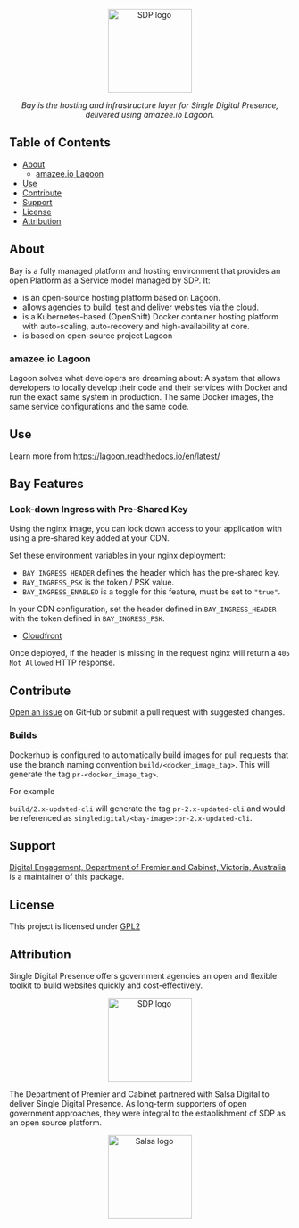 <p align="center"><a href="https://www.drupal.org/project/tide" target="_blank"><img src="docs/images/SDP_Bay_product_logo_JPG.JPG" alt="SDP logo" height="150"></a></p>
<p align="center"><i>Bay is the hosting and infrastructure layer for Single Digital Presence, delivered using amazee.io Lagoon.</i></p>

<!-- TABLE OF CONTENTS -->
## Table of Contents
* [About](#About)
  * [amazee.io Lagoon](#amazeeio-lagoon)
* [Use](#use)
* [Contribute](#contribute)
* [Support](#support)
* [License](#license)
* [Attribution](#Attribution)

## About
Bay is a fully managed platform and hosting environment that provides an open Platform as a Service model managed by SDP. It:
 - is an open-source hosting platform based on Lagoon.
 - allows agencies to build, test and deliver websites via the cloud.
 - is a Kubernetes-based (OpenShift) Docker container hosting platform with auto-scaling, auto-recovery and high-availability at core.
 - is based on open-source project Lagoon

### amazee.io Lagoon
Lagoon solves what developers are dreaming about: A system that allows developers to locally develop their code and their services with Docker and run the exact same system in production. The same Docker images, the same service configurations and the same code.

## Use
Learn more from https://lagoon.readthedocs.io/en/latest/

## Bay Features

### Lock-down Ingress with Pre-Shared Key

Using the nginx image, you can lock down access to your application with using a pre-shared key added at your CDN.

Set these environment variables in your nginx deployment:

- `BAY_INGRESS_HEADER` defines the header which has the pre-shared key.
- `BAY_INGRESS_PSK` is the token / PSK value.
- `BAY_INGRESS_ENABLED` is a toggle for this feature, must be set to `"true"`.

In your CDN configuration, set the header defined in `BAY_INGRESS_HEADER` with the token defined in `BAY_INGRESS_PSK`.

- [Cloudfront](https://docs.aws.amazon.com/AmazonCloudFront/latest/DeveloperGuide/add-origin-custom-headers.html)

Once deployed, if the header is missing in the request nginx will return a `405 Not Allowed` HTTP response.

## Contribute
[Open an issue](https://github.com/dpc-sdp/bay) on GitHub or submit a pull request with suggested changes.

### Builds
Dockerhub is configured to automatically build images for pull requests that use the branch naming convention `build/<docker_image_tag>`. This will generate the tag `pr-<docker_image_tag>`.

For example

`build/2.x-updated-cli` will generate the tag `pr-2.x-updated-cli` and would be referenced as `singledigital/<bay-image>:pr-2.x-updated-cli`.

## Support
[Digital Engagement, Department of Premier and Cabinet, Victoria, Australia](https://github.com/dpc-sdp)
is a maintainer of this package.

## License
This project is licensed under [GPL2](https://github.com/dpc-sdp/bay/blob/master/LICENSE)

## Attribution
Single Digital Presence offers government agencies an open and flexible toolkit to build websites quickly and cost-effectively.
<p align="center"><a href="https://www.vic.gov.au/what-single-digital-presence-offers" target="_blank"><img src="docs/images/SDP_Logo_VicGov_RGB.jpg" alt="SDP logo" height="150"></a></p>

The Department of Premier and Cabinet partnered with Salsa Digital to deliver Single Digital Presence. As long-term supporters of open government approaches, they were integral to the establishment of SDP as an open source platform.
<p align="center"><a href="https://salsadigital.com.au/" target="_blank"><img src="docs/images/Salsa.png" alt="Salsa logo" height="150"></a></p>
